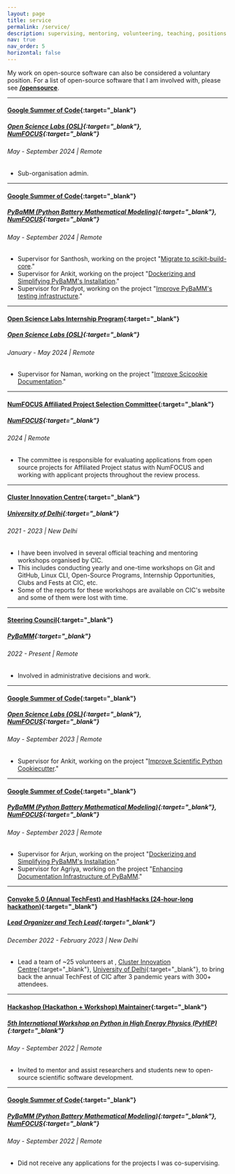 ```yaml
---
layout: page
title: service
permalink: /service/
description: supervising, mentoring, volunteering, teaching, positions of responsibility, ...
nav: true
nav_order: 5
horizontal: false
---
```


My work on open-source software can also be considered a voluntary position. For a list of open-source software that I am involved with, please see **[/opensource](/opensource)**.

---

#### [Google Summer of Code](https://summerofcode.withgoogle.com){:target="_blank"}
##### [Open Science Labs (OSL)](https://opensciencelabs.org){:target="_blank"}, [NumFOCUS](https://numfocus.org){:target="_blank"}
###### May - September 2024 | Remote

- Sub-organisation admin.

---

#### [Google Summer of Code](https://summerofcode.withgoogle.com){:target="_blank"}
##### [PyBaMM (Python Battery Mathematical Modeling)](https://pybamm.org){:target="_blank"}, [NumFOCUS](https://numfocus.org){:target="_blank"}
###### May - September 2024 | Remote

- Supervisor for Santhosh, working on the project "[Migrate to scikit-build-core](https://summerofcode.withgoogle.com/programs/2024/projects/eU9Jznmr)."
- Supervisor for Ankit, working on the project "[Dockerizing and Simplifying PyBaMM's Installation](https://summerofcode.withgoogle.com/programs/2024/projects/YyLzWWqr)."
- Supervisor for Pradyot, working on the project "[Improve PyBaMM's testing infrastructure](https://summerofcode.withgoogle.com/programs/2024/projects/gnFfAnqb)."

---

#### [Open Science Labs Internship Program](https://opensciencelabs.org/programs/internship/){:target="_blank"}
##### [Open Science Labs (OSL)](https://opensciencelabs.org){:target="_blank"}
###### January - May 2024 | Remote

- Supervisor for Naman, working on the project "[Improve Scicookie Documentation](https://opensciencelabs.org/programs/internship/cycles/2024-01/#scicookie)."

---

#### [NumFOCUS Affiliated Project Selection Committee](https://numfocus.org/sponsored-projects/affiliated-projects){:target="_blank"}
##### [NumFOCUS](https://numfocus.org){:target="_blank"}
###### 2024 | Remote

- The committee is responsible for evaluating applications from open source projects for Affiliated Project status with NumFOCUS and working with applicant projects throughout the review process.

---

#### [Cluster Innovation Centre](http://www.cic.du.ac.in){:target="_blank"}
##### [University of Delhi](http://www.du.ac.in){:target="_blank"}
###### 2021 - 2023 | New Delhi

- I have been involved in several official teaching and mentoring workshops organised by CIC.
- This includes conducting yearly and one-time workshops on Git and GitHub, Linux CLI, Open-Source Programs, Internship Opportunities, Clubs and Fests at CIC, etc.
- Some of the reports for these workshops are available on CIC's website and some of them were lost with time.

---

#### [Steering Council](https://pybamm.org/governance/){:target="_blank"}
##### [PyBaMM](https://pybamm.org){:target="_blank"}
###### 2022 - Present | Remote

- Involved in administrative decisions and work.

---

#### [Google Summer of Code](https://summerofcode.withgoogle.com){:target="_blank"}
##### [Open Science Labs (OSL)](https://opensciencelabs.org){:target="_blank"}, [NumFOCUS](https://numfocus.org){:target="_blank"}
###### May - September 2023 | Remote

- Supervisor for Ankit, working on the project "[Improve Scientific Python Cookiecutter](https://summerofcode.withgoogle.com/programs/2023/projects/26c9LZfd)."

---

#### [Google Summer of Code](https://summerofcode.withgoogle.com){:target="_blank"}
##### [PyBaMM (Python Battery Mathematical Modeling)](https://pybamm.org){:target="_blank"}, [NumFOCUS](https://numfocus.org){:target="_blank"}
###### May - September 2023 | Remote

- Supervisor for Arjun, working on the project "[Dockerizing and Simplifying PyBaMM's Installation](https://summerofcode.withgoogle.com/programs/2023/projects/vKlUTys3)."
- Supervisor for Agriya, working on the project "[Enhancing Documentation Infrastructure of PyBaMM](https://summerofcode.withgoogle.com/programs/2023/projects/DdcerdTx)."

---

#### [Convoke 5.0 (Annual TechFest) and HashHacks (24-hour-long hackathon)](https://clusterinnovationcentre.github.io/convoke/2023/){:target="_blank"}
##### [Lead Organizer and Tech Lead](){:target="_blank"}
###### December 2022 - February 2023 | New Delhi

- Lead a team of ~25 volunteers at , [Cluster Innovation Centre](http://www.cic.du.ac.in){:target="_blank"}, [University of Delhi](http://www.du.ac.in){:target="_blank"}, to bring back the annual TechFest of CIC after 3 pandemic years with 300+ attendees.

---

#### [Hackashop (Hackathon + Workshop) Maintainer](https://indico.cern.ch/event/1150631/timetable/#20220912.detailed){:target="_blank"}
##### [5th International Workshop on Python in High Energy Physics (PyHEP)](https://indico.cern.ch/event/1150631/){:target="_blank"}
###### May - September 2022 | Remote

- Invited to mentor and assist researchers and students new to open-source scientific software development.

---

#### [Google Summer of Code](https://summerofcode.withgoogle.com){:target="_blank"}
##### [PyBaMM (Python Battery Mathematical Modeling)](https://pybamm.org){:target="_blank"}, [NumFOCUS](https://numfocus.org){:target="_blank"}
###### May - September 2022 | Remote

- Did not receive any applications for the projects I was co-supervising.
